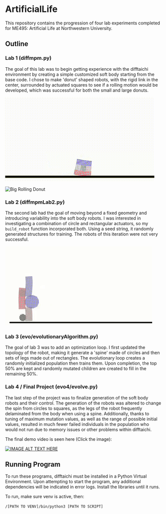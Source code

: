 # ArtificialLife

This repository contains the progression of four lab experiments completed for ME495: Artificial Life at Northwestern University. 

## Outline

### Lab 1 (diffmpm.py)
The goal of this lab was to begin getting experience with the difftaichi environment by creating a simple customized soft body starting from the base code. I chose to make 'donut' shaped robots, with the rigid link in the center, surrounded by actuated squares to see if a rolling motion would be developed, which was successful for both the small and large donuts.

![Rolling Donut](media/Lab1Donut.gif)

![Big Rolling Donut](media/Lab1DonutBig.gif)

### Lab 2 (diffmpmLab2.py)
The second lab had the goal of moving beyond a fixed geometry and introducing variability into the soft body robots. I was interested in investigating a combination of circle and rectangular actuators, so my `build_robot` function incorporated both. Using a seed string, it randomly generated structures for training. The robots of this iteration were not very successful.

![Seed Generated Robot](media/Lab2Robot.gif)

### Lab 3 (evo/evolutionaryAlgorithm.py)
The goal of lab 3 was to add an optimization loop. I first updated the topology of the robot, making it generate a 'spine' made of circles and then sets of legs made out of rectangles. The evolutionary loop creates a randomly initialized population then trains them. Upon completion, the top 50% are kept and randomly mutated children are created to fill in the remaining 50%. 

### Lab 4 / Final Project (evo4/evolve.py)
The last step of the project was to finalize generation of the soft body robots and their control.
The generation of the robots was altered to change the spin from circles to squares, as the legs
of the robot frequently delaminated from the body when using a spine. Additionally,
thanks to tuning of maximum mutation values, as well as the range of possible initial values,
resulted in much fewer failed individuals in the population who would not run due to memory issues
or other problems within difftaichi.

The final demo video is seen here (Click the image):

[![IMAGE ALT TEXT HERE](https://img.youtube.com/vi/LYrzcan8ZKA/0.jpg)](https://www.youtube.com/watch?v=LYrzcan8ZKA)

## Running Program
To run these programs, difftaichi must be installed in a Python Virtual Environment. Upon attempting to 
start the program, any additional dependencies will be indicated in error logs. Install the libraries until
it runs.

To run, make sure venv is active, then:

`/[PATH TO VENV]/bin/python3 [PATH TO SCRIPT]`